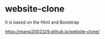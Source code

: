 # website-clone
It is based on the Html and Bootstrap

https://mansi2002329.github.io/website-clone/

